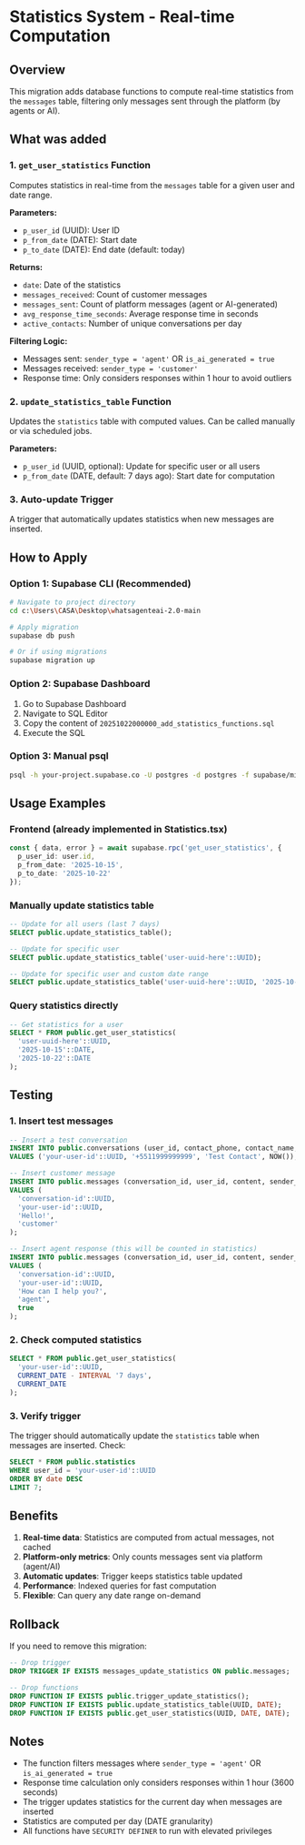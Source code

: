 # Statistics System - Real-time Computation

## Overview
This migration adds database functions to compute real-time statistics from the `messages` table, filtering only messages sent through the platform (by agents or AI).

## What was added

### 1. `get_user_statistics` Function
Computes statistics in real-time from the `messages` table for a given user and date range.

**Parameters:**
- `p_user_id` (UUID): User ID
- `p_from_date` (DATE): Start date
- `p_to_date` (DATE): End date (default: today)

**Returns:**
- `date`: Date of the statistics
- `messages_received`: Count of customer messages
- `messages_sent`: Count of platform messages (agent or AI-generated)
- `avg_response_time_seconds`: Average response time in seconds
- `active_contacts`: Number of unique conversations per day

**Filtering Logic:**
- Messages sent: `sender_type = 'agent'` OR `is_ai_generated = true`
- Messages received: `sender_type = 'customer'`
- Response time: Only considers responses within 1 hour to avoid outliers

### 2. `update_statistics_table` Function
Updates the `statistics` table with computed values. Can be called manually or via scheduled jobs.

**Parameters:**
- `p_user_id` (UUID, optional): Update for specific user or all users
- `p_from_date` (DATE, default: 7 days ago): Start date for computation

### 3. Auto-update Trigger
A trigger that automatically updates statistics when new messages are inserted.

## How to Apply

### Option 1: Supabase CLI (Recommended)
```bash
# Navigate to project directory
cd c:\Users\CASA\Desktop\whatsagenteai-2.0-main

# Apply migration
supabase db push

# Or if using migrations
supabase migration up
```

### Option 2: Supabase Dashboard
1. Go to Supabase Dashboard
2. Navigate to SQL Editor
3. Copy the content of `20251022000000_add_statistics_functions.sql`
4. Execute the SQL

### Option 3: Manual psql
```bash
psql -h your-project.supabase.co -U postgres -d postgres -f supabase/migrations/20251022000000_add_statistics_functions.sql
```

## Usage Examples

### Frontend (already implemented in Statistics.tsx)
```typescript
const { data, error } = await supabase.rpc('get_user_statistics', {
  p_user_id: user.id,
  p_from_date: '2025-10-15',
  p_to_date: '2025-10-22'
});
```

### Manually update statistics table
```sql
-- Update for all users (last 7 days)
SELECT public.update_statistics_table();

-- Update for specific user
SELECT public.update_statistics_table('user-uuid-here'::UUID);

-- Update for specific user and custom date range
SELECT public.update_statistics_table('user-uuid-here'::UUID, '2025-10-01'::DATE);
```

### Query statistics directly
```sql
-- Get statistics for a user
SELECT * FROM public.get_user_statistics(
  'user-uuid-here'::UUID,
  '2025-10-15'::DATE,
  '2025-10-22'::DATE
);
```

## Testing

### 1. Insert test messages
```sql
-- Insert a test conversation
INSERT INTO public.conversations (user_id, contact_phone, contact_name, last_message_at)
VALUES ('your-user-id'::UUID, '+5511999999999', 'Test Contact', NOW());

-- Insert customer message
INSERT INTO public.messages (conversation_id, user_id, content, sender_type)
VALUES (
  'conversation-id'::UUID,
  'your-user-id'::UUID,
  'Hello!',
  'customer'
);

-- Insert agent response (this will be counted in statistics)
INSERT INTO public.messages (conversation_id, user_id, content, sender_type, is_ai_generated)
VALUES (
  'conversation-id'::UUID,
  'your-user-id'::UUID,
  'How can I help you?',
  'agent',
  true
);
```

### 2. Check computed statistics
```sql
SELECT * FROM public.get_user_statistics(
  'your-user-id'::UUID,
  CURRENT_DATE - INTERVAL '7 days',
  CURRENT_DATE
);
```

### 3. Verify trigger
The trigger should automatically update the `statistics` table when messages are inserted. Check:
```sql
SELECT * FROM public.statistics 
WHERE user_id = 'your-user-id'::UUID 
ORDER BY date DESC 
LIMIT 7;
```

## Benefits

1. **Real-time data**: Statistics are computed from actual messages, not cached
2. **Platform-only metrics**: Only counts messages sent via platform (agent/AI)
3. **Automatic updates**: Trigger keeps statistics table updated
4. **Performance**: Indexed queries for fast computation
5. **Flexible**: Can query any date range on-demand

## Rollback

If you need to remove this migration:
```sql
-- Drop trigger
DROP TRIGGER IF EXISTS messages_update_statistics ON public.messages;

-- Drop functions
DROP FUNCTION IF EXISTS public.trigger_update_statistics();
DROP FUNCTION IF EXISTS public.update_statistics_table(UUID, DATE);
DROP FUNCTION IF EXISTS public.get_user_statistics(UUID, DATE, DATE);
```

## Notes

- The function filters messages where `sender_type = 'agent'` OR `is_ai_generated = true`
- Response time calculation only considers responses within 1 hour (3600 seconds)
- The trigger updates statistics for the current day when messages are inserted
- Statistics are computed per day (DATE granularity)
- All functions have `SECURITY DEFINER` to run with elevated privileges
